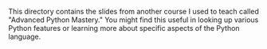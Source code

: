 This directory contains the slides from another course I used to teach
called "Advanced Python Mastery."  You might find this useful in
looking up various Python features or learning more about specific
aspects of the Python language.
